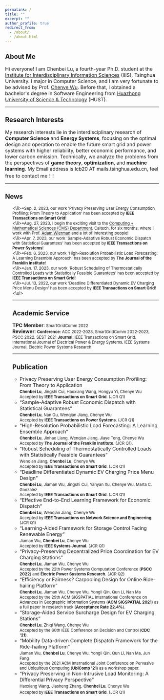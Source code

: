 ```yaml
---
permalink: /
title: ""
excerpt: ""
author_profile: true
redirect_from: 
  - /about/
  - /about.html
---
```


## About Me ##
<font size=3>Hi everyone! I am Chenbei Lu, a fourth-year Ph.D. student at the <a href="https://iiis.tsinghua.edu.cn/en/about/" target="_blank">Institute for Interdisciplinary Information Sciences</a> (IIIS), Tsinghua University. I major in Computer Science, and I am very fortunate to be advised by Prof. <a href="http://www.wuchenye.cn/" target="_blank">Chenye Wu</a>. Before that, I obtained a bachelor's degree in Software Engineering from <a href="https://english.hust.edu.cn/" target="_blank">Huazhong University of Science & Technology</a> (HUST).</font>

---
## Research Interests ##
<font size=3> My research interests lie in the interdisciplinary research of <b>Computer Science</b> and <b>Energy Systems</b>, focusing on the optimal design and operation to enable the future smart grid and power systems with higher reliability, better economic performance, and lower carbon emission. Technically, we analyze the problems from the perspectives of <b>game theory</b>, <b>optimization</b>, and <b>machine learning</b>. My Email address is lcb20 AT mails.tsinghua.edu.cn, feel free to contact me！!</font>

---
## News ##
<ul>
  <\li><font size=2>*Sep. 2, 2023, our work 'Privacy Preserving User Energy Consumption Profiling: From Theory to Application' has been accepted by <b>IEEE Transactions on Smart Grid</b>!</font> <br>
<\li><font size=2>*Aug. 27, 2023, I begin the exciting visit to the <a href="https://www.cms.caltech.edu/" target="_blank">Computing + Mathematical Sciences (CMS) Department</a>, Caltech, for six months, where I work with Prof. <a href="https://adamwierman.com/" target="_blank">Adam Wierman</a> and a lot of interesting people!</font> <br>
<\li><font size=2>*Apr. 7, 2023, our work 'Sample-Adaptive Robust Economic Dispatch with Statistical Guarantees' has been accepted by <b>IEEE Transactions on Power Systems</b>!</font> <br>
<\li><font size=2>*Feb. 6, 2023, our work 'High-Resolution Probabilistic Load Forecasting: A Learning Ensemble Approach' has been accepted by <b>The Journal of the Franklin Institute</b>!</font> <br>
<\li><font size=2>*Jan. 17, 2023, our work 'Robust Scheduling of Thermostatically Controlled Loads with Statistically Feasible Guarantees' has been accepted by <b>IEEE Transactions on Smart Grid</b>!</font> <br>
<\li><font size=2>*Jul. 13, 2022, our work 'Deadline Differentiated Dynamic EV Charging Price Menu Design' has been accepted by <b>IEEE Transactions on Smart Grid</b>!</font> <br>
  <\ul>


---
## Academic Service ##
<font size=3><b>TPC Member</b>:</font> <font size=2>SmartGridComm 2022 </font>  <br>
<font size=3><b>Reviewer</b>:</font> <font size=2><b>Conference</b>:  ACC 2022-2023, SmartGridComm 2022-2023, PSCC 2022, SEST 2021</font> <font size=2><b>Journal</b>:  IEEE Transactions on Smart Grid, International Journal of Electrical Power & Energy Systems, IEEE Systems Journal, Electric Power Systems Research </font>
  
---
## Publication ##
<ul>
  <li><font size=3>Privacy Preserving User Energy Consumption Profiling: From Theory to Application<font size=3>  <br>
  <font size=2> <b>Chenbei Lu</b>, Jingshi Cui, Haoxiang Wang, Hongyu Yi, Chenye Wu<font size=2> <br>
    <font size=2>Accepted by <b>IEEE Transactions on Smart Grid</b>. (JCR Q1)<font size=2>
  <li><font size=3>“Sample-Adaptive Robust Economic Dispatch with Statistical Guarantees”<font size=3>  <br>
    <font size=2> <b>Chenbei Lu</b>, Nan Gu, Wenqian Jiang, Chenye Wu<font size=2> <br>
    <font size=2>Accepted by <b>IEEE Transactions on Power Systems</b>. (JCR Q1)<font size=2>
  <li><font size=3>“High-Resolution Probabilistic Load Forecasting: A Learning Ensemble Approach”<font size=3>  <br>
    <font size=2> <b>Chenbei Lu</b>, Jinhao Liang, Wenqian Jiang, Jiaye Teng, Chenye Wu<font size=2> <br>
    <font size=2>Accepted by <b>The Journal of the Franklin Institute</b>. (JCR Q1)<font size=2>.
  <li><font size=3>“Robust Scheduling of Thermostatically Controlled Loads with Statistically Feasible Guarantees”<font size=3>  <br>
    <font size=2> Wenqian Jiang, <b>Chenbei Lu</b>, Chenye Wu<font size=2> <br>
    <font size=2>Accepted by <b>IEEE Transactions on Smart Grid</b>. (JCR Q1)<font size=2>
  <li><font size=3>“Deadline Differentiated Dynamic EV Charging Price Menu Design”<font size=3>  <br>
    <font size=2> <b>Chenbei Lu</b>, Jiaman Wu, Jingshi Cui, Yanyan Xu, Chenye Wu, Marta C. Gonzalez<font size=2> <br>
    <font size=2>Accepted by <b>IEEE Transactions on Smart Grid</b>. (JCR Q1)<font size=2>
      <li><font size=3>“Effective End-to-End Learning Framework for Economic Dispatch”<font size=3>  <br>
    <font size=2> <b>Chenbei Lu</b>, Wenqian Jiang, Chenye Wu<font size=2> <br>
    <font size=2>Accepted by <b>IEEE Transactions on Network Science and Engineering</b>. (JCR Q1)<font size=2>
      <li><font size=3>“Learning-Aided Framework for Storage Control Facing Renewable Energy”<font size=3>  <br>
    <font size=2> Jiaman Wu, <b>Chenbei Lu</b>, Chenye Wu<font size=2> <br>
    <font size=2>Accepted by <b>IEEE Systems Journal</b>. (JCR Q1)<font size=2>
      <li><font size=3>“Privacy-Preserving Decentralized Price Coordination for EV Charging Stations”<font size=3>  <br>
    <font size=2><b>Chenbei Lu</b>, Jiaman Wu, Chenye Wu<font size=2> <br>
    <font size=2>Accepted by the 22th Power Systems Computation Conference (<b>PSCC 2022</b>) and <b>Electric Power Systems Research</b>. (JCR Q2)<font size=2>
      <li><font size=3>“Efficiency or Fairness? Carpooling Design for Online Ride-hailing Platform”<font size=3>  <br>
    <font size=2><b>Chenbei Lu</b>, Jiaman Wu, Chenye Wu, Yongli Qin, Qun Li, Nan Ma<font size=2> <br>
    <font size=2>Accepted by the 29th ACM SIGSPATIAL International Conference on Advances in Geographic Information Systems (<b>ACM SIGSPATIAL 2021</b>) as a full paper in research track (<b>Acceptance Rate 22.4%</b>).<font size=2>
      <li><font size=3>“Storage-Aided Service Surcharge Design for EV Charging Stations”<font size=3>  <br>
    <font size=2><b>Chenbei Lu</b>, Zhiqi Wang, Chenye Wu<font size=2> <br>
    <font size=2>Accepted by the 60th IEEE Conference on Decision and Control (<b>CDC '21</b>).<font size=2>
      <li><font size=3>“Mobility Data-driven Complete Dispatch Framework for the Ride-hailing Platform”<font size=3><br>
    <font size=2>Jiaman Wu, <b>Chenbei Lu</b>, Chenye Wu, Yongli Qin, Qun Li, Nan Ma, Jun Fang<font size=2><br>
    <font size=2>Accepted by the 2021 ACM International Joint Conference on Pervasive and Ubiquitous Computing (<b>UbiComp '21</b>) as a workshop paper.</font>
      <li><font size=3>“Privacy Preserving in Non-Intrusive Load Monitoring: A Differential Privacy Perspective”<font size=3><br>
    <font size=2>Haoxiang Wang, Jiasheng Zhang, <b>Chenbei Lu</b>, Chenye Wu</font><br>
    <font size=2>Accepted by <b>IEEE Transactions on Smart Grid</b>. (JCR Q1)</font>








